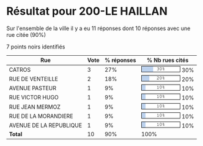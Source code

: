 # Résultat pour 200-LE HAILLAN

Sur l'ensemble de la ville il y a eu 11 réponses dont 10 réponses avec une rue citée (90%)

7 points noirs identifiés

| Rue | Vote | % réponses | % Nb rues cités|
|-----|------|------------|----------------|
| CATROS | 3 | 27% | <img src="../../img/bar_30.gif" />&nbsp;30%|
| RUE DE VENTEILLE | 2 | 18% | <img src="../../img/bar_20.gif" />&nbsp;20%|
| AVENUE PASTEUR | 1 | 9% | <img src="../../img/bar_10.gif" />&nbsp;10%|
| RUE VICTOR HUGO | 1 | 9% | <img src="../../img/bar_10.gif" />&nbsp;10%|
| RUE JEAN MERMOZ | 1 | 9% | <img src="../../img/bar_10.gif" />&nbsp;10%|
| RUE DE LA MORANDIERE | 1 | 9% | <img src="../../img/bar_10.gif" />&nbsp;10%|
| AVENUE DE LA REPUBLIQUE | 1 | 9% | <img src="../../img/bar_10.gif" />&nbsp;10%|
| **Total** | 10 | 90% | 100%|

